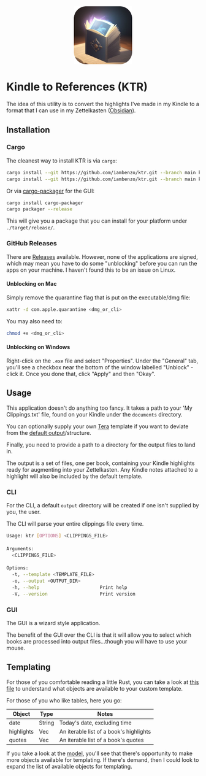 <div align="center">
  <img src="./gui/assets/logo.png" alt="Logo" style="width: 30%">
</div>

# Kindle to References (KTR)

The idea of this utility is to convert the highlights I've made in my Kindle to a format that I can use in my Zettelkasten ([Obsidian](https://obsidian.md)).

## Installation

### Cargo

The cleanest way to install KTR is via `cargo`:

```sh
cargo install --git https://github.com/iambenzo/ktr.git --branch main ktr # for cli
cargo install --git https://github.com/iambenzo/ktr.git --branch main ktr_gui # for gui
```

Or via [cargo-packager](https://github.com/crabnebula-dev/cargo-packager) for the GUI:

```sh
cargo install cargo-packager
cargo packager --release
```

This will give you a package that you can install for your platform under `./target/release/`.

### GitHub Releases

There are [Releases](https://github.com/iambenzo/ktr/releases/latest) available. However, none of the applications are signed, which may mean you have to do some "unblocking" before you can run the apps on your machine. I haven't found this to be an issue on Linux.

#### Unblocking on Mac

Simply remove the quarantine flag that is put on the executable/dmg file:

```sh
xattr -d com.apple.quarantine <dmg_or_cli>
```

You may also need to:

```sh
chmod +x <dmg_or_cli>
```

#### Unblocking on Windows

Right-click on the `.exe` file and select "Properties". Under the "General" tab, you'll see a checkbox near the bottom of the window labelled "Unblock" - click it. Once you done that, click "Apply" and then "Okay".


## Usage

This application doesn't do anything too fancy. It takes a path to your 'My Clippings.txt' file, found on your Kindle under the `documents` directory.

You can optionally supply your own [Tera](https://github.com/Keats/tera) template if you want to deviate from the [default output](./kindle_clippings/src/templates/default.md)/structure.

Finally, you need to provide a path to a directory for the output files to land in.

The output is a set of files, one per book, containing your Kindle highlights ready for augmenting into your Zettelkasten. Any Kindle notes attached to a highlight will also be included by the default template.

### CLI

For the CLI, a default `output` directory will be created if one isn't supplied by you, the user.

The CLI will parse your entire clippings file every time.

```sh
Usage: ktr [OPTIONS] <CLIPPINGS_FILE>

Arguments:
  <CLIPPINGS_FILE>

Options:
  -t, --template <TEMPLATE_FILE>
  -o, --output <OUTPUT_DIR>
  -h, --help                      Print help
  -V, --version                   Print version
```

### GUI

The GUI is a wizard style application.

The benefit of the GUI over the CLI is that it will allow you to select which books are processed into output files...though you will have to use your mouse.

## Templating

For those of you comfortable reading a little Rust, you can take a look at [this file](./kindle_clippings/src/output.rs) to understand what objects are available to your custom template.

For those of you who like tables, here you go:

| Object | Type | Notes |
| ------ | ---- | ----- |
| date | String | Today's date, excluding time |
| highlights | Vec | An iterable list of a book's highlights |
| quotes | Vec | An iterable list of a book's quotes |

If you take a look at the [model](./kindle_clippings/src/model.rs), you'll see that there's opportunity to make more objects available for templating. If there's demand, then I could look to expand the list of available objects for templating.
